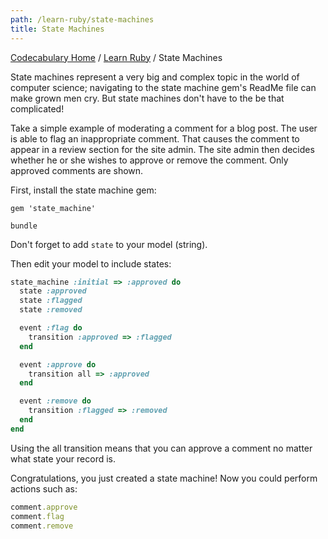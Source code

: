 ```yaml
---
path: /learn-ruby/state-machines
title: State Machines
---
```

[Codecabulary Home](/) / [Learn Ruby](/learn-ruby) / State Machines

<!-- ---title: State Machines -->

State machines represent a very big and complex topic in the world of computer science; navigating to the state machine gem's ReadMe file can make grown men cry. But state machines don't have to the be that complicated!

Take a simple example of moderating a comment for a blog post. The user is able to flag an inappropriate comment. That causes the comment to appear in a review section for the site admin. The site admin then decides whether he or she wishes to approve or remove the comment. Only approved comments are shown.

First, install the state machine gem:

```
gem 'state_machine'
```

```
bundle
```

Don't forget to add <code>state</code> to your model (string).

Then edit your model to include states:

```ruby
state_machine :initial => :approved do
  state :approved
  state :flagged
  state :removed

  event :flag do
    transition :approved => :flagged
  end

  event :approve do
    transition all => :approved
  end

  event :remove do
    transition :flagged => :removed
  end
end
```
  Using the all transition means that you can approve a comment no matter what state your record is.

  Congratulations, you just created a state machine! Now you could perform actions such as:

```ruby
comment.approve
comment.flag
comment.remove
```
